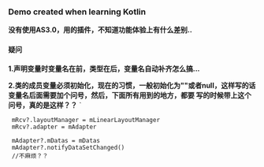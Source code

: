 ### Demo created when learning Kotlin
**没有使用AS3.0，用的插件，不知道功能体验上有什么差别..**

#### 疑问

**1.声明变量时变量名在前，类型在后，变量名自动补齐怎么搞...**

**2.类的成员变量必须初始化，现在的习惯，一般初始化为""或者null，这样写的话变量名后面需要加个问号，然后，下面所有用到的地方，都要
写的时候带上这个问号，真的是这样？？**
`

     mRcv?.layoutManager = mLinearLayoutManager
     mRcv?.adapter = mAdapter

     mAdapter?.mDatas = mDatas
     mAdapter?.notifyDataSetChanged()
     //不麻烦？？